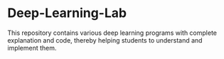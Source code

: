 # Deep-Learning-Lab
This repository contains various deep learning programs with complete explanation and code, thereby  helping students to understand and implement them. 
